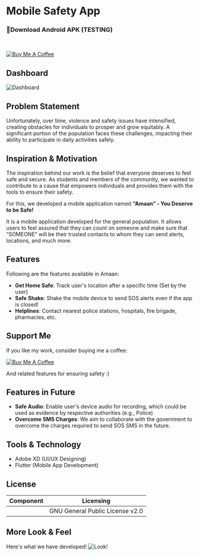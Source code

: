 # Mobile Safety App

###  🔽Download Android APK (TESTING)

<br>


[![Buy Me A Coffee](https://www.buymeacoffee.com/assets/img/custom_images/orange_img.png)](https://www.buymeacoffee.com/mwakideu)

<!-- ABOUT THE PROJECT -->
## Dashboard

![Dashboard](screenshots/screenshot1.png)


## Problem Statement
Unfortunately, over time, violence and safety issues have intensified, creating obstacles for individuals to prosper and grow equitably. A significant portion of the population faces these challenges, impacting their ability to participate in daily activities safely.

## Inspiration & Motivation
The inspiration behind our work is the belief that everyone deserves to feel safe and secure. As students and members of the community, we wanted to contribute to a cause that empowers individuals and provides them with the tools to ensure their safety.

For this, we developed a mobile application named **“Amaan” - You Deserve to be Safe!**

It is a mobile application developed for the general population. It allows users to feel assured that they can count on someone and make sure that “SOMEONE” will be their trusted contacts to whom they can send alerts, locations, and much more.

## Features
Following are the features available in Amaan:
- **Get Home Safe**: Track user's location after a specific time (Set by the user)
- **Safe Shake**: Shake the mobile device to send SOS alerts even if the app is closed!
- **Helplines**: Contact nearest police stations, hospitals, fire brigade, pharmacies, etc.


## Support Me
If you like my work, consider buying me a coffee:

[![Buy Me A Coffee](https://www.buymeacoffee.com/assets/img/custom_images/orange_img.png)](https://www.buymeacoffee.com/mwakideu)

And related features for ensuring safety :)

## Features in Future
- **Safe Audio**: Enable user's device audio for recording, which could be used as evidence by respective authorities (e.g., Police)
- **Overcome SMS Charges**: We aim to collaborate with the government to overcome the charges required to send SOS SMS in the future.

## Tools & Technology

- Adobe XD (UI/UX Designing)
- Flutter (Mobile App Development)



## License

| Component | Licensing |
|-----------|-----------|
| | GNU General Public License v2.0 |

## More Look & Feel

Here's what we have developed!
![Look!](screenshots/screenshot2.png)



[download]: https://drive.google.com/file/d/1tEdz0d6l70O9uDjRZzpHKsav-PiPmlan/view?usp=sharing
